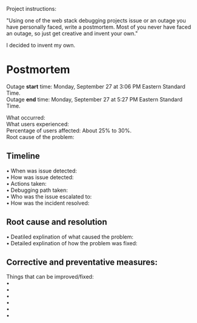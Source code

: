 Project instructions:  
  
"Using one of the web stack debugging projects issue
or an outage you have personally faced, write a postmortem. Most
of you never have faced an outage, so just get creative and invent your own."
  
I decided to invent my own.  
  
# Postmortem  
  
Outage **start** time: Monday, September 27 at 3:06 PM Eastern Standard Time.  
Outage **end** time: Monday, September 27 at 5:27 PM Eastern Standard Time.  
  
What occurred:  
What users experienced:  
Percentage of users affected: About 25% to 30%.  
Root cause of the problem:  
  
## Timeline  
• When was issue detected:  
• How was issue detected:  
• Actions taken:  
• Debugging path taken:  
• Who was the issue escalated to:  
• How was the incident resolved:  
  
## Root cause and resolution
• Deatiled explination of what caused the problem:  
• Detailed explination of how the problem was fixed:  
  
## Corrective and preventative measures:  
Things that can be improved/fixed:  
•  
•  
•  
•  
•  
•  
